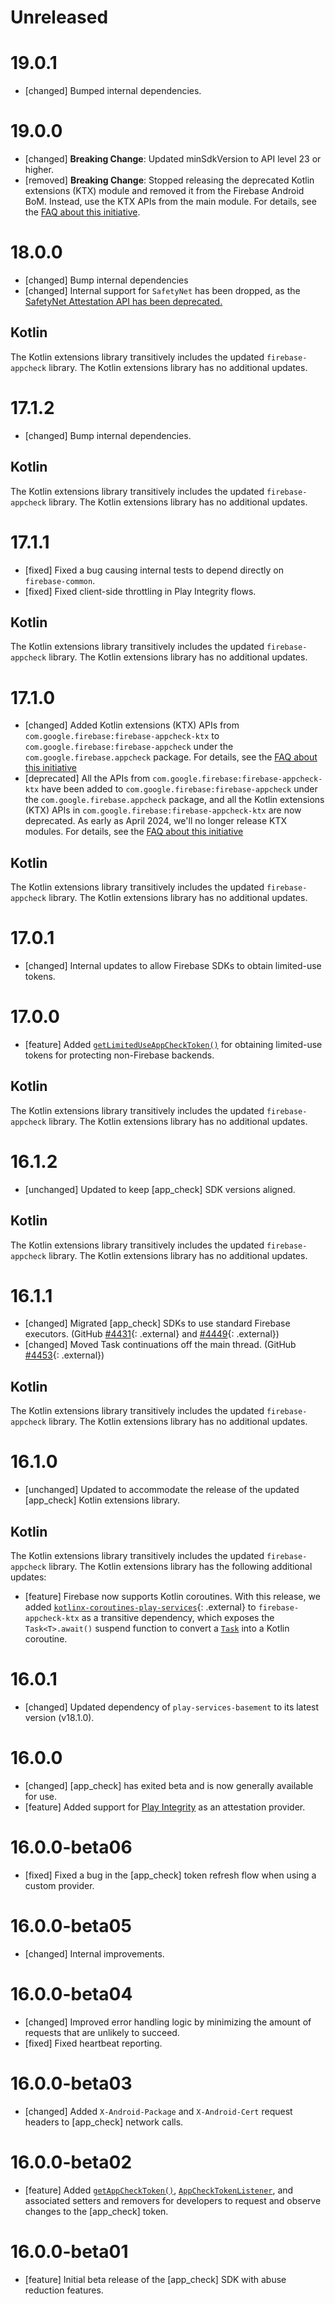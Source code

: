 # Unreleased


# 19.0.1
* [changed] Bumped internal dependencies.

# 19.0.0
* [changed] **Breaking Change**: Updated minSdkVersion to API level 23 or higher.
* [removed] **Breaking Change**: Stopped releasing the deprecated Kotlin extensions (KTX) module and
  removed it from the Firebase Android BoM. Instead, use the KTX APIs from the main module. For
  details, see the
  [FAQ about this initiative](https://firebase.google.com/docs/android/kotlin-migration).

# 18.0.0
* [changed] Bump internal dependencies
* [changed] Internal support for `SafetyNet` has been dropped, as the
  [SafetyNet Attestation API has been deprecated.](https://developer.android.com/privacy-and-security/safetynet/deprecation-timeline#safetynet_attestation_deprecation_timeline)


## Kotlin
The Kotlin extensions library transitively includes the updated `firebase-appcheck` library. The
Kotlin extensions library has no additional updates.

# 17.1.2
* [changed] Bump internal dependencies.


## Kotlin
The Kotlin extensions library transitively includes the updated `firebase-appcheck` library. The
Kotlin extensions library has no additional updates.

# 17.1.1
* [fixed] Fixed a bug causing internal tests to depend directly on `firebase-common`.
* [fixed] Fixed client-side throttling in Play Integrity flows.


## Kotlin
The Kotlin extensions library transitively includes the updated `firebase-appcheck` library. The
Kotlin extensions library has no additional updates.

# 17.1.0
* [changed] Added Kotlin extensions (KTX) APIs from `com.google.firebase:firebase-appcheck-ktx` to
  `com.google.firebase:firebase-appcheck` under the `com.google.firebase.appcheck` package. For
  details, see the
  [FAQ about this initiative](https://firebase.google.com/docs/android/kotlin-migration)
* [deprecated] All the APIs from `com.google.firebase:firebase-appcheck-ktx` have been added to
  `com.google.firebase:firebase-appcheck` under the `com.google.firebase.appcheck` package, and all
  the Kotlin extensions (KTX) APIs in `com.google.firebase:firebase-appcheck-ktx` are now
  deprecated. As early as April 2024, we'll no longer release KTX modules. For details, see the
  [FAQ about this initiative](https://firebase.google.com/docs/android/kotlin-migration)


## Kotlin
The Kotlin extensions library transitively includes the updated `firebase-appcheck` library. The
Kotlin extensions library has no additional updates.

# 17.0.1
* [changed] Internal updates to allow Firebase SDKs to obtain limited-use tokens.

# 17.0.0
* [feature] Added
  [`getLimitedUseAppCheckToken()`](</docs/reference/android/com/google/firebase/appcheck/FirebaseAppCheck#getLimitedUseAppCheckToken()>)
  for obtaining limited-use tokens for protecting non-Firebase backends.


## Kotlin
The Kotlin extensions library transitively includes the updated `firebase-appcheck` library. The
Kotlin extensions library has no additional updates.

# 16.1.2
* [unchanged] Updated to keep [app_check] SDK versions aligned.


## Kotlin
The Kotlin extensions library transitively includes the updated `firebase-appcheck` library. The
Kotlin extensions library has no additional updates.

# 16.1.1
* [changed] Migrated [app_check] SDKs to use standard Firebase executors. (GitHub
  [#4431](//github.com/firebase/firebase-android-sdk/issues/4431){: .external} and
  [#4449](//github.com/firebase/firebase-android-sdk/issues/4449){: .external})
* [changed] Moved Task continuations off the main thread. (GitHub
  [#4453](//github.com/firebase/firebase-android-sdk/issues/4453){: .external})


## Kotlin
The Kotlin extensions library transitively includes the updated `firebase-appcheck` library. The
Kotlin extensions library has no additional updates.

# 16.1.0
* [unchanged] Updated to accommodate the release of the updated [app_check] Kotlin extensions
  library.


## Kotlin
The Kotlin extensions library transitively includes the updated `firebase-appcheck` library. The
Kotlin extensions library has the following additional updates:

* [feature] Firebase now supports Kotlin coroutines. With this release, we added
  [`kotlinx-coroutines-play-services`](https://kotlinlang.org/api/kotlinx.coroutines/kotlinx-coroutines-play-services/){:
  .external} to `firebase-appcheck-ktx` as a transitive dependency, which exposes the
  `Task<T>.await()` suspend function to convert a
  [`Task`](https://developers.google.com/android/guides/tasks) into a Kotlin coroutine.

# 16.0.1
* [changed] Updated dependency of `play-services-basement` to its latest version (v18.1.0).

# 16.0.0
* [changed] [app_check] has exited beta and is now generally available for use.
* [feature] Added support for [Play Integrity](https://developer.android.com/google/play/integrity)
  as an attestation provider.

# 16.0.0-beta06
* [fixed] Fixed a bug in the [app_check] token refresh flow when using a custom provider.

# 16.0.0-beta05
* [changed] Internal improvements.

# 16.0.0-beta04
* [changed] Improved error handling logic by minimizing the amount of requests that are unlikely to
  succeed.
* [fixed] Fixed heartbeat reporting.

# 16.0.0-beta03
* [changed] Added `X-Android-Package` and `X-Android-Cert` request headers to [app_check] network
  calls.

# 16.0.0-beta02
* [feature] Added
  [`getAppCheckToken()`](</docs/reference/android/com/google/firebase/appcheck/FirebaseAppCheck#getAppCheckToken(boolean)>),
  [`AppCheckTokenListener`](/docs/reference/android/com/google/firebase/appcheck/FirebaseAppCheck.AppCheckListener),
  and associated setters and removers for developers to request and observe changes to the
  [app_check] token.

# 16.0.0-beta01
* [feature] Initial beta release of the [app_check] SDK with abuse reduction features.

